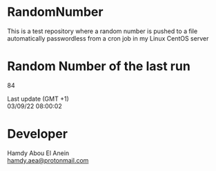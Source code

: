 # RandomNumber    
This is a test repository where a random number is pushed to a file automatically passwordless from a cron job in my Linux CentOS server    
# Random Number of the last run   
84
      
Last update (GMT +1)    
03/09/22 08:00:02
# Developer    
Hamdy Abou El Anein   
hamdy.aea@protonmail.com
